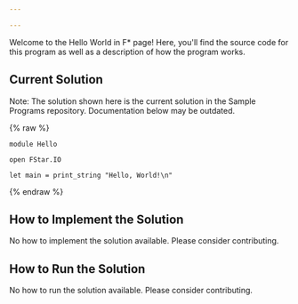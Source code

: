 ```yaml
---

---
```


Welcome to the Hello World in F\* page! Here, you'll find the source code for this program as well as a description of how the program works.

## Current Solution

Note: The solution shown here is the current solution in the Sample Programs repository. Documentation below may be outdated.

{% raw %}

```F\*
module Hello

open FStar.IO

let main = print_string "Hello, World!\n"

```

{% endraw %}

## How to Implement the Solution

No how to implement the solution available. Please consider contributing.

## How to Run the Solution

No how to run the solution available. Please consider contributing.